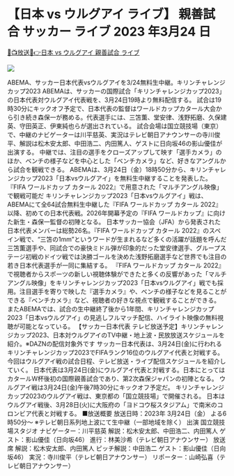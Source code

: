 # 【日本 vs ウルグアイ ライブ】 親善試合 サッカー ライブ 2023 年3月24 日



[🔴📺放送📲👉日本 vs ウルグアイ 親善試合 ライブ](https://creativesports24.blogspot.com/2023/03/japan-vs-uruguay.html)

<a rel="noopener nofollow" href="https://creativesports24.blogspot.com/2023/03/japan-vs-uruguay.html"><img src="https://livetv.wtvpc.com/wp-content/uploads/2017/06/tv-image.gif"></a>



ABEMA、サッカー日本代表vsウルグアイを3/24無料生中継。キリンチャレンジカップ2023
ABEMAは、サッカーの国際試合「キリンチャレンジカップ2023」の日本代表対ウルグアイ代表戦を、3月24日19時より無料配信する。
試合は19時30分にキックオフ予定で、日本代表の監督はワールドカップカタール大会から引き続き森保一が務める。代表選手には、三笘薫、堂安律、浅野拓磨、久保建英、守田英正、伊東純也らが選出されている。
試合会場は国立競技場（東京）で、中継のナビゲーターは川平慈英、実況はテレビ朝日アナウンサーの寺川俊平、解説は松木安太郎、中田浩二、内田篤人、ゲストに日向坂46の影山優佳が出演する。
中継では、注目の選手をクローズアップして映す「選手カメラ」のほか、ベンチの様子などを中心とした「ベンチカメラ」など、好きなアングルから試合を観戦できる。
ABEMAは、3月24日（金）18時50分から、キリンチャレンジカップ2023「日本vsウルグアイ」を無料生中継することを発表した。
『FIFA ワールドカップ カタール 2022』で用意された「マルチアングル映像」で観戦可能だ
キリンチャレンジカップ2023「日本vsウルグアイ」戦は、ABEMAにて全64試合無料生中継した『FIFA ワールドカップ カタール 2022』以降、初めての日本代表戦。2026年開幕予定の『FIFA ワールドカップ』に向けた新生・森保一監督の初陣となる。
日本サッカー協会（JFA）から発表された日本代表メンバーは総勢26名。『FIFA ワールドカップ カタール 2022』のスペイン戦で、“三笘の1mm”というワードが生まれるなど多くの活躍が話題を呼んだ三笘薫選手や、同試合での豪快ミドル弾が印象的だった堂安律選手、グループステージ初戦のドイツ戦では決勝ゴールを決めた浅野拓磨選手など世界でも注目の若き日本代表選手が一同に集結する。
『FIFA ワールドカップ カタール 2022』で視聴者からスポーツの新しい視聴体験ができたと多くの反響があった「マルチアングル映像」をキリンチャレンジカップ2023「日本vsウルグアイ」戦でも採用。注目選手を寄りで映した『選手カメラ』や、ベンチの様子などを見ることができる『ベンチカメラ』など、視聴者の好きな視点で観戦することができる。
またABEMAでは、試合の生中継終了後から1年間、キリンチャレンジカップ 2023「日本vsウルグアイ」の見逃しフルマッチ配信、ハイライト映像の無料視聴が可能となっている。
【サッカー日本代表 テレビ放送予定】キリンチャレンジカップ2023、日本対ウルグアイのTV中継・地上波・民放放送スケジュールを紹介。※DAZNの配信対象外です
サッカー日本代表は、3月24日(金)に行われるキリンチャレンジカップ2023でFIFAランク16位のウルグアイ代表と対戦する。
今回はウルグアイ戦の試合日程、テレビ放送・ライブ配信スケジュールを紹介していく。
日本代表は3月24日(金)にウルグアイ代表と対戦する。日本にとってはカタールW杯後初の国際親善試合であり、第2次森保ジャパンの初陣となる。
ウルグアイ戦は3月24日(金)午後7時30分にキックオフ予定だ。
キリンチャレンジカップ2023のウルグアイ戦は、東京都の「国立競技場」で開催される。
日本はウルグアイ戦後、3月28日(火)に大阪府の「ヨドコウ桜スタジアム」で南米のコロンビア代表と対戦する。
■放送概要
放送日時：2023年 3月24日（金） よる6時50分～
※テレビ朝日系列地上波にて生中継（一部地域を除く）
出演
国立競技場スタジオ
ナビゲーター：川平慈英
解説：松木安太郎、中田浩二、内田篤人
ゲスト：影山優佳（日向坂46）
進行：林美沙希（テレビ朝日アナウンサー）
放送席
解説：松木安太郎、内田篤人
ピッチ解説：中田浩二
ゲスト：影山優佳（日向坂46）
実況：寺川俊平（テレビ朝日アナウンサー）
リポーター：山崎弘喜（テレビ朝日アナウンサー）